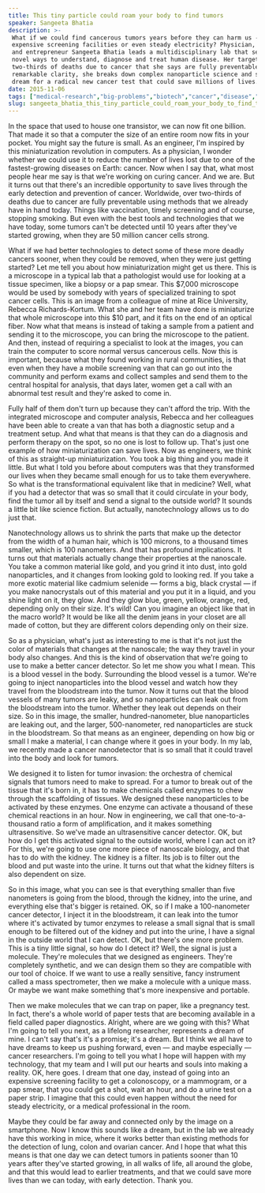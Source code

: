 ```yaml
---
title: This tiny particle could roam your body to find tumors
speaker: Sangeeta Bhatia
description: >-
 What if we could find cancerous tumors years before they can harm us -- without
 expensive screening facilities or even steady electricity? Physician, bioengineer
 and entrepreneur Sangeeta Bhatia leads a multidisciplinary lab that searches for
 novel ways to understand, diagnose and treat human disease. Her target: the
 two-thirds of deaths due to cancer that she says are fully preventable. With
 remarkable clarity, she breaks down complex nanoparticle science and shares her
 dream for a radical new cancer test that could save millions of lives.
date: 2015-11-06
tags: ["medical-research","big-problems","biotech","cancer","disease","future","health","health-care","illness","life","innovation","medicine","potential","technology","science"]
slug: sangeeta_bhatia_this_tiny_particle_could_roam_your_body_to_find_tumors
---
```


In the space that used to house one transistor, we can now fit one billion. That made it
so that a computer the size of an entire room now fits in your pocket. You might say the
future is small. As an engineer, I'm inspired by this miniaturization revolution in
computers. As a physician, I wonder whether we could use it to reduce the number of lives
lost due to one of the fastest-growing diseases on Earth: cancer. Now when I say that,
what most people hear me say is that we're working on curing cancer. And we are. But it
turns out that there's an incredible opportunity to save lives through the early detection
and prevention of cancer. Worldwide, over two-thirds of deaths due to cancer are fully
preventable using methods that we already have in hand today. Things like vaccination,
timely screening and of course, stopping smoking. But even with the best tools and
technologies that we have today, some tumors can't be detected until 10 years after
they've started growing, when they are 50 million cancer cells strong.

What if we had better technologies to detect some of these more deadly cancers sooner,
when they could be removed, when they were just getting started? Let me tell you about how
miniaturization might get us there. This is a microscope in a typical lab that a
pathologist would use for looking at a tissue specimen, like a biopsy or a pap smear. This
$7,000 microscope would be used by somebody with years of specialized training to spot
cancer cells. This is an image from a colleague of mine at Rice University, Rebecca
Richards-Kortum. What she and her team have done is miniaturize that whole microscope into
this $10 part, and it fits on the end of an optical fiber. Now what that means is instead
of taking a sample from a patient and sending it to the microscope, you can bring the
microscope to the patient. And then, instead of requiring a specialist to look at the
images, you can train the computer to score normal versus cancerous cells. Now this is
important, because what they found working in rural communities, is that even when they
have a mobile screening van that can go out into the community and perform exams and
collect samples and send them to the central hospital for analysis, that days later, women
get a call with an abnormal test result and they're asked to come in.

Fully half of them don't turn up because they can't afford the trip. With the integrated
microscope and computer analysis, Rebecca and her colleagues have been able to create a
van that has both a diagnostic setup and a treatment setup. And what that means is that
they can do a diagnosis and perform therapy on the spot, so no one is lost to follow
up. That's just one example of how miniaturization can save lives. Now as engineers, we
think of this as straight-up miniaturization. You took a big thing and you made it little.
But what I told you before about computers was that they transformed our lives when they
became small enough for us to take them everywhere. So what is the transformational
equivalent like that in medicine? Well, what if you had a detector that was so small that
it could circulate in your body, find the tumor all by itself and send a signal to the
outside world? It sounds a little bit like science fiction. But actually, nanotechnology
allows us to do just that.

Nanotechnology allows us to shrink the parts that make up the detector from the width of a
human hair, which is 100 microns, to a thousand times smaller, which is 100 nanometers.
And that has profound implications. It turns out that materials actually change their
properties at the nanoscale. You take a common material like gold, and you grind it into
dust, into gold nanoparticles, and it changes from looking gold to looking red. If you
take a more exotic material like cadmium selenide — forms a big, black crystal — if you
make nanocrystals out of this material and you put it in a liquid, and you shine light on
it, they glow. And they glow blue, green, yellow, orange, red, depending only on their
size. It's wild! Can you imagine an object like that in the macro world? It would be like
all the denim jeans in your closet are all made of cotton, but they are different colors
depending only on their size.

So as a physician, what's just as interesting to me is that it's not just the color of
materials that changes at the nanoscale; the way they travel in your body also changes.
And this is the kind of observation that we're going to use to make a better cancer
detector. So let me show you what I mean. This is a blood vessel in the body. Surrounding
the blood vessel is a tumor. We're going to inject nanoparticles into the blood vessel and
watch how they travel from the bloodstream into the tumor. Now it turns out that the blood
vessels of many tumors are leaky, and so nanoparticles can leak out from the bloodstream
into the tumor. Whether they leak out depends on their size. So in this image, the
smaller, hundred-nanometer, blue nanoparticles are leaking out, and the larger,
500-nanometer, red nanoparticles are stuck in the bloodstream. So that means as an
engineer, depending on how big or small I make a material, I can change where it goes in
your body. In my lab, we recently made a cancer nanodetector that is so small that it could
travel into the body and look for tumors.

We designed it to listen for tumor invasion: the orchestra of chemical signals that tumors
need to make to spread. For a tumor to break out of the tissue that it's born in, it has
to make chemicals called enzymes to chew through the scaffolding of tissues. We designed
these nanoparticles to be activated by these enzymes. One enzyme can activate a thousand
of these chemical reactions in an hour. Now in engineering, we call that one-to-a-thousand
ratio a form of amplification, and it makes something ultrasensitive. So we've made an
ultrasensitive cancer detector. OK, but how do I get this activated signal to the outside
world, where I can act on it? For this, we're going to use one more piece of nanoscale
biology, and that has to do with the kidney. The kidney is a filter. Its job is to filter
out the blood and put waste into the urine. It turns out that what the kidney filters is
also dependent on size.

So in this image, what you can see is that everything smaller than five nanometers is
going from the blood, through the kidney, into the urine, and everything else that's
bigger is retained. OK, so if I make a 100-nanometer cancer detector, I inject it in the
bloodstream, it can leak into the tumor where it's activated by tumor enzymes to release a
small signal that is small enough to be filtered out of the kidney and put into the urine,
I have a signal in the outside world that I can detect. OK, but there's one more problem.
This is a tiny little signal, so how do I detect it? Well, the signal is just a molecule.
They're molecules that we designed as engineers. They're completely synthetic, and we can
design them so they are compatible with our tool of choice. If we want to use a really
sensitive, fancy instrument called a mass spectrometer, then we make a molecule with a
unique mass. Or maybe we want make something that's more inexpensive and
portable.

Then we make molecules that we can trap on paper, like a pregnancy test. In fact, there's
a whole world of paper tests that are becoming available in a field called paper
diagnostics. Alright, where are we going with this? What I'm going to tell you next, as a
lifelong researcher, represents a dream of mine. I can't say that's it's a promise; it's a
dream. But I think we all have to have dreams to keep us pushing forward, even — and maybe
especially — cancer researchers. I'm going to tell you what I hope will happen with my
technology, that my team and I will put our hearts and souls into making a reality. OK,
here goes. I dream that one day, instead of going into an expensive screening facility to
get a colonoscopy, or a mammogram, or a pap smear, that you could get a shot, wait an
hour, and do a urine test on a paper strip. I imagine that this could even happen without
the need for steady electricity, or a medical professional in the room.

Maybe they could be far away and connected only by the image on a smartphone. Now I know
this sounds like a dream, but in the lab we already have this working in mice, where it
works better than existing methods for the detection of lung, colon and ovarian cancer.
And I hope that what this means is that one day we can detect tumors in patients sooner
than 10 years after they've started growing, in all walks of life, all around the globe,
and that this would lead to earlier treatments, and that we could save more lives than we
can today, with early detection. Thank you.

<!--
ad_duration=3.33
comment_count=35
event="TED Talks Live"
external_start_time=0
has_talk_citation=1
intro_duration=11.82
is_subtitle_required="False"
is_talk_featured="True"
language="en"
language_swap="False"
native_language="en"
number_of_related_talks=6
number_of_speakers=1
number_of_subtitled_videos=26
number_of_tags=15
number_of_talk_download_languages=26
number_of_talk_more_resources=0
number_of_talk_recommendations=1
number_of_talks_take_actions=0
post_ad_duration=0.83
published_timestamp="2016-05-12 15:05:28"
recording_date="2015-11-06"
speaker_description="Physician, bioengineer and entrepreneur"
speaker_is_published=1
speaker_name="Sangeeta Bhatia"
talk_more_resources=[]
talk_name="This tiny particle could roam your body to find tumors"
talk_recommendations_blurb="Check out reading resources curated by Sangeeta Bhatia."
talks_tags=["medical-research","big-problems","biotech","cancer","disease","future","health","health-care","illness","life","innovation","medicine","potential","technology","science"]
talks_take_action=[]
url_photo_speaker="https://pe.tedcdn.com/images/ted/f24cf4f068ad9572783be12a5df04ede753ebf95_254x191.jpg"
url_photo_talk="https://s3.amazonaws.com/talkstar-photos/uploads/99a05bbe-d91b-467f-ac0f-24570d79eeed/SangeetaBhatia_2015P-embed.jpg"
url_webpage="https://www.ted.com/talks/sangeeta_bhatia_this_tiny_particle_could_roam_your_body_to_find_tumors"
video_type_name="TED Stage Talk"
-->
